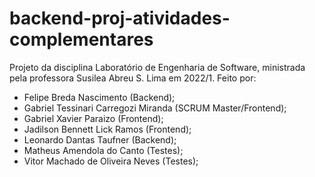 # backend-proj-atividades-complementares

Projeto da disciplina Laboratório de Engenharia de Software, ministrada pela professora Susilea Abreu S. Lima em 2022/1. Feito por:

- Felipe Breda Nascimento (Backend);
- Gabriel Tessinari Carregozi Miranda (SCRUM Master/Frontend);
- Gabriel Xavier Paraizo (Frontend);
- Jadilson Bennett Lick Ramos (Frontend);
- Leonardo Dantas Taufner (Backend);
- Matheus Amendola do Canto (Testes);
- Vitor Machado de Oliveira Neves (Testes);

